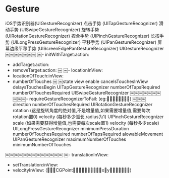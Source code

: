 # Gesture

iOS手势识别器(UIGestureRecognizer)
点击手势 (UITapGestureRecognizer)
滑动手势 (UISwipeGestureRecognizer)
旋转手势 (UIRotationGestureRecognizer)
捏合手势 (UIPinchGestureRecognizer)
长按手势 (UILongPressGestureRecognizer)
平移手势 (UIPanGestureRecognizer) 屏幕边缘平移手势 (UIScreenEdgePanGestureRecognizer)
UIGestureRecognizer
￼￼￼￼￼￼￼
￼- initWithTarget:action:
- addTarget:action:
- removeTarget:action:
￼
￼- locationInView:
- locationOfTouch:inView:
- numberOfTouches
￼
￼state
view
enable cancelsTouchesInView delaysTouchesBegin
UITapGestureRecognizer
numberOfTapsRequired numberOfTouchesRequired
UISwipeGestureRecognizer
￼￼￼￼￼￼￼￼￼￼- requireGestureRecognizerToFail: (eg:􏰲􏰵􏰂􏰬􏰸􏰵􏰜􏰍)
￼￼￼
direction numberOfTouchesRequired
UIRotationGestureRecognizer
rotation (这是旋转角度的绝对值,不是增量值,如果需要增量值,需要每次rotation置0) velocity (每秒多少弧长,radius为1)
UIPinchGestureRecognizer
scale (如果需要获得增量值,也需要每次scale置1) velocity (每秒多少scale)
UILongPressGestureRecognizer
minimumPressDuration numberOfTouchesRequired numberOfTapsRequired alowableMovement
UIPanGestureRecognizer
maximumNumberOfTouches minimumNumberOfTouches

￼￼￼￼￼￼￼￼￼￼￼￼￼
￼- translationInView:
- setTranslation:inView:
- velocityInView: (􏰆􏰉􏰋CGPoint􏰃􏰯􏰀􏰄􏰪􏰩􏰋􏰊􏰘􏰶x􏰚y􏰓􏰭􏰃􏰴􏰐􏰆􏰉)
